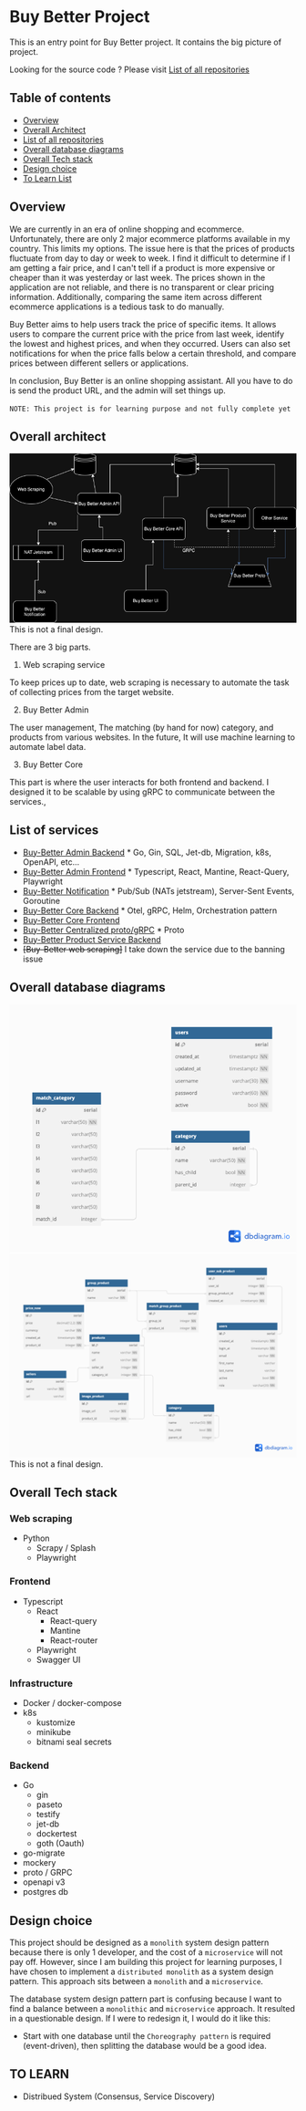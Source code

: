 # Buy Better Project

This is an entry point for Buy Better project. It contains the big picture of project.

Looking for the source code ? Please visit [List of all repositories](#list-of-services)

## Table of contents
- [Overview](#overview)
- [Overall Architect](#overall-architect)
- [List of all repositories](#list-of-services)
- [Overall database diagrams](#overall-database-diagrams)
- [Overall Tech stack](#overall-tech-stack)
- [Design choice](#design-choice)
- [To Learn List](#to-learn)

## Overview
We are currently in an era of online shopping and ecommerce. Unfortunately, there are only 2 major ecommerce platforms 
available in my country. This limits my options. The issue here is that the prices of products fluctuate from day to day 
or week to week. I find it difficult to determine if I am getting a fair price, and I can't tell if a product is more 
expensive or cheaper than it was yesterday or last week. The prices shown in the application are not reliable, 
and there is no transparent or clear pricing information. Additionally, comparing the same item across different 
ecommerce applications is a tedious task to do manually.

Buy Better aims to help users track the price of specific items. It allows users to compare the current price with 
the price from last week, identify the lowest and highest prices, and when they occurred. Users can also set 
notifications for when the price falls below a certain threshold, and compare prices between different sellers or 
applications.

In conclusion, Buy Better is an online shopping assistant. All you have to do is send the product URL, 
and the admin will set things up.

`NOTE: This project is for learning purpose and not fully complete yet`

## Overall architect
![architect](https://raw.githubusercontent.com/opplieam/buy-better/refs/heads/main/diagram.drawio.png)
This is not a final design.

There are 3 big parts.
1. Web scraping service 

To keep prices up to date, web scraping is necessary to automate the task of collecting prices from the target website.

2. Buy Better Admin 

The user management, The matching (by hand for now) category, and products from various websites. In the future, 
It will use machine learning to automate label data.

3. Buy Better Core

This part is where the user interacts for both frontend and backend. I designed it to be scalable by using 
gRPC to communicate between the services.,

## List of services
- [Buy-Better Admin Backend](https://github.com/opplieam/bb-admin-api) * Go, Gin, SQL, Jet-db, Migration, k8s, OpenAPI, etc...
- [Buy-Better Admin Frontend](https://github.com/opplieam/bb-admin-ui) * Typescript, React, Mantine, React-Query, Playwright
- [Buy-Better Notification](https://github.com/opplieam/bb-noti) * Pub/Sub (NATs jetstream), Server-Sent Events, Goroutine
- [Buy-Better Core Backend](https://github.com/opplieam/bb-core-api) * Otel, gRPC, Helm, Orchestration pattern
- [Buy-Better Core Frontend](https://github.com/opplieam/bb-core-ui)
- [Buy-Better Centralized proto/gRPC](https://github.com/opplieam/bb-grpc) * Proto
- [Buy-Better Product Service Backend](https://github.com/opplieam/bb-product-server)
- ~~[Buy-Better web scraping]~~ I take down the service due to the banning issue

## Overall database diagrams
![db-admin](https://github.com/opplieam/bb-admin-api/raw/main/Buy-Better-Admin.png?raw=true)
![dbcore](https://github.com/opplieam/bb-core-api/blob/main/Buy-Better-Core.png?raw=true)
This is not a final design.

## Overall Tech stack
### Web scraping
- Python
  * Scrapy / Splash
  * Playwright
### Frontend
- Typescript
  * React
    * React-query
    * Mantine
    * React-router
  * Playwright
  * Swagger UI
### Infrastructure
- Docker / docker-compose
- k8s
  * kustomize
  * minikube
  * bitnami seal secrets
### Backend
- Go
  * gin
  * paseto
  * testify
  * jet-db
  * dockertest
  * goth (Oauth)
- go-migrate
- mockery
- proto / GRPC
- openapi v3 
- postgres db

## Design choice
This project should be designed as a `monolith` system design pattern because there is only 1 developer, 
and the cost of a `microservice` will not pay off. However, since I am building this project for learning purposes, 
I have chosen to implement a `distributed monolith` as a system design pattern. 
This approach sits between a `monolith` and a `microservice`.

The database system design pattern part is confusing because I want to find a balance between a `monolithic` 
and `microservice` approach. It resulted in a questionable design. If I were to redesign it, I would do it like this:

* Start with one database until the `Choreography pattern` is required (event-driven), 
then splitting the database would be a good idea.

## TO LEARN
- Distribued System (Consensus, Service Discovery)
